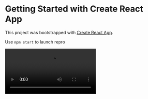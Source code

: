 # Getting Started with Create React App

This project was bootstrapped with [Create React App](https://github.com/facebook/create-react-app).



Use `npm start` to launch repro

![](public/fluentFocusTrapDemo.mp4)
